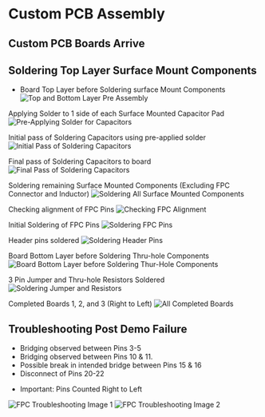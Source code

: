 # Custom PCB Assembly

## Custom PCB Boards Arrive

## Soldering Top Layer Surface Mount Components

- Board Top Layer before Soldering surface Mount Components
![Top and Bottom Layer Pre Assembly](https://github.com/sfagin89/Arigato_Crypto_Roboto/blob/2ca10768e10dea457fb1082b84c7566b8ebcfda0/PCB_files/PCB%20Assembly/Board%201%20-%20Final.jpg)

Applying Solder to 1 side of each Surface Mounted Capacitor Pad
![Pre-Applying Solder for Capacitors](https://github.com/sfagin89/Arigato_Crypto_Roboto/blob/11b04aa1cc0aeb6ba8ec5c1d995a5561341a1009/PCB_files/PCB%20Assembly/Board%203%20-%20Apply%20Solder%20to%20one%20Pad%20first%20for%20Capacitors.jpg)

Initial pass of Soldering Capacitors using pre-applied solder
![Initial Pass of Soldering Capacitors](https://github.com/sfagin89/Arigato_Crypto_Roboto/blob/11b04aa1cc0aeb6ba8ec5c1d995a5561341a1009/PCB_files/PCB%20Assembly/Board%203%20-%20Solder%20one%20end%20of%20Capacitors%20using%20preapplied%20Solder.jpg)

Final pass of Soldering Capacitors to board
![Final Pass of Soldering Capacitors](https://github.com/sfagin89/Arigato_Crypto_Roboto/blob/11b04aa1cc0aeb6ba8ec5c1d995a5561341a1009/PCB_files/PCB%20Assembly/Board%203-%20Solder%20other%20end%20of%20Capacitors.jpg)

Soldering remaining Surface Mounted Components (Excluding FPC Connector and Inductor)
![Soldering All Surface Mounted Components](https://github.com/sfagin89/Arigato_Crypto_Roboto/blob/11b04aa1cc0aeb6ba8ec5c1d995a5561341a1009/PCB_files/PCB%20Assembly/Board%203%20-%20Surface%20Mount%20Components%20Complete.jpg)

Checking alignment of FPC Pins
![Checking FPC Alignment](https://github.com/sfagin89/Arigato_Crypto_Roboto/blob/11b04aa1cc0aeb6ba8ec5c1d995a5561341a1009/PCB_files/PCB%20Assembly/Checking%20Alignment%20of%20FPC%20Pins.jpg)

Initial Soldering of FPC Pins
![Soldering FPC Pins](https://github.com/sfagin89/Arigato_Crypto_Roboto/blob/11b04aa1cc0aeb6ba8ec5c1d995a5561341a1009/PCB_files/PCB%20Assembly/Initial%20Solder%20of%20FPC%20connector.jpg)

Header pins soldered
![Soldering Header Pins](https://github.com/sfagin89/Arigato_Crypto_Roboto/blob/11b04aa1cc0aeb6ba8ec5c1d995a5561341a1009/PCB_files/PCB%20Assembly/Board%203%20-%20Headers%20Soldered.jpg)

Board Bottom Layer before Soldering Thru-hole Components
![Board Bottom Layer before Soldering Thur-Hole Components](https://github.com/sfagin89/Arigato_Crypto_Roboto/blob/11b04aa1cc0aeb6ba8ec5c1d995a5561341a1009/PCB_files/PCB%20Assembly/Board%20Bottom%20Layer%20Before%20Components%20Soldered.jpg)

3 Pin Jumper and Thru-hole Resistors Soldered
![Soldering Jumper and Resistors](https://github.com/sfagin89/Arigato_Crypto_Roboto/blob/11b04aa1cc0aeb6ba8ec5c1d995a5561341a1009/PCB_files/PCB%20Assembly/Board%203%20-%20Thru%20Hole%20Resistors%20Soldered.jpg)

Completed Boards 1, 2, and 3 (Right to Left)
![All Completed Boards](https://github.com/sfagin89/Arigato_Crypto_Roboto/blob/11b04aa1cc0aeb6ba8ec5c1d995a5561341a1009/PCB_files/PCB%20Assembly/Boards%201%202%20and%203%20from%20Right%20to%20Left.jpg)

## Troubleshooting Post Demo Failure
- Bridging observed between Pins 3-5
- Bridging observed between Pins 10 & 11.
- Possible break in intended bridge between Pins 15 & 16
- Disconnect of Pins 20-22
* Important: Pins Counted Right to Left

![FPC Troubleshooting Image 1](https://github.com/sfagin89/Arigato_Crypto_Roboto/blob/11b04aa1cc0aeb6ba8ec5c1d995a5561341a1009/PCB_files/PCB%20Assembly/Troubleshooting%201.jpg)
![FPC Troubleshooting Image 2](https://github.com/sfagin89/Arigato_Crypto_Roboto/blob/11b04aa1cc0aeb6ba8ec5c1d995a5561341a1009/PCB_files/PCB%20Assembly/Troubleshooting%202.jpg)
